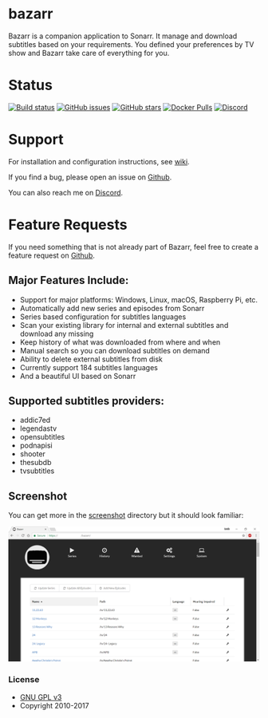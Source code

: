 # bazarr
Bazarr is a companion application to Sonarr. It manage and download subtitles based on your requirements. You defined your preferences by TV show and Bazarr take care of everything for you.

# Status
[![Build status](https://travis-ci.org/morpheus65535/bazarr.svg?branch=master)](https://travis-ci.org/morpheus65535/bazarr)
[![GitHub issues](https://img.shields.io/github/issues/morpheus65535/bazarr.svg?style=flat-square)](https://github.com/morpheus65535/bazarr/issues)
[![GitHub stars](https://img.shields.io/github/stars/morpheus65535/bazarr.svg?style=flat-square)](https://github.com/morpheus65535/bazarr/stargazers)
[![Docker Pulls](https://img.shields.io/docker/pulls/morpheus65535/bazarr.svg?style=flat-square)](https://hub.docker.com/r/morpheus65535/bazarr/)
[![Discord](https://img.shields.io/badge/discord-chat-MH2e2eb.svg?style=flat-square)](https://discord.gg/MH2e2eb)

# Support
For installation and configuration instructions, see [wiki](https://github.com/morpheus65535/bazarr/wiki).

If you find a bug, please open an issue on [Github](https://github.com/morpheus65535/bazarr/issues).

You can also reach me on [Discord](https://discord.gg/MH2e2eb).

# Feature Requests
If you need something that is not already part of Bazarr, feel free to create a feature request on [Github](https://github.com/morpheus65535/bazarr/issues).

## Major Features Include:

* Support for major platforms: Windows, Linux, macOS, Raspberry Pi, etc.
* Automatically add new series and episodes from Sonarr
* Series based configuration for subtitles languages
* Scan your existing library for internal and external subtitles and download any missing
* Keep history of what was downloaded from where and when
* Manual search so you can download subtitles on demand
* Ability to delete external subtitles from disk
* Currently support 184 subtitles languages
* And a beautiful UI based on Sonarr

## Supported subtitles providers:
* addic7ed
* legendastv
* opensubtitles
* podnapisi
* shooter
* thesubdb
* tvsubtitles

## Screenshot

You can get more in the [screenshot](https://github.com/morpheus65535/bazarr/tree/master/screenshot) directory but it should look familiar:

![Series](/screenshot/series.png?raw=true "Series")

### License

* [GNU GPL v3](http://www.gnu.org/licenses/gpl.html)
* Copyright 2010-2017
